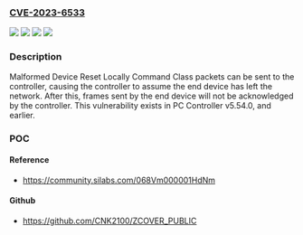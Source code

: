 ### [CVE-2023-6533](https://cve.mitre.org/cgi-bin/cvename.cgi?name=CVE-2023-6533)
![](https://img.shields.io/static/v1?label=Product&message=PC%20Controller&color=blue)
![](https://img.shields.io/static/v1?label=Version&message=0%3C%3D%205.54.0%20&color=brighgreen)
![](https://img.shields.io/static/v1?label=Vulnerability&message=CWE-248%20Uncaught%20Exception&color=brighgreen)
![](https://img.shields.io/static/v1?label=Vulnerability&message=CWE-419%20Unprotected%20Primary%20Channel&color=brighgreen)

### Description

Malformed Device Reset Locally Command Class packets can be sent to the controller, causing the controller to assume the end device has left the network. After this, frames sent by the end device will not be acknowledged by the controller. This vulnerability exists in PC Controller v5.54.0, and earlier.

### POC

#### Reference
- https://community.silabs.com/068Vm000001HdNm

#### Github
- https://github.com/CNK2100/ZCOVER_PUBLIC

